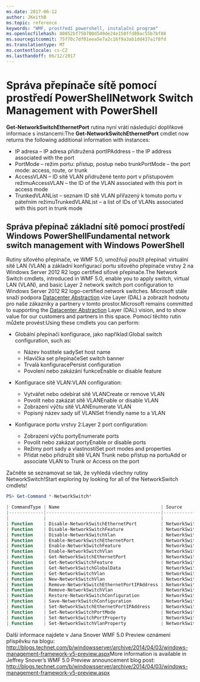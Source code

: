 ```yaml
---
ms.date: 2017-06-12
author: JKeithB
ms.topic: reference
keywords: "WMF, prostředí powershell, instalační program"
ms.openlocfilehash: 80852bf750700d549de24e150ffd89ac55b7bf88
ms.sourcegitcommit: 75f70c7df01eea5e7a2c16f9a3ab1dd437a1f8fd
ms.translationtype: MT
ms.contentlocale: cs-CZ
ms.lasthandoff: 06/12/2017
---
```

# <a name="network-switch-management-with-powershell"></a><span data-ttu-id="62667-102">Správa přepínače sítě pomocí prostředí PowerShell</span><span class="sxs-lookup"><span data-stu-id="62667-102">Network Switch Management with PowerShell</span></span>

<span data-ttu-id="62667-103">**Get-NetworkSwitchEthernetPort** rutina nyní vrátí následující doplňkové informace s instancemi:</span><span class="sxs-lookup"><span data-stu-id="62667-103">The **Get-NetworkSwitchEthernetPort** cmdlet now returns the following additional information with instances:</span></span>

- <span data-ttu-id="62667-104">IP adresa – IP adresa přidružená port</span><span class="sxs-lookup"><span data-stu-id="62667-104">IPAddress – the IP address associated with the port</span></span>
- <span data-ttu-id="62667-105">PortMode – režim portu: přístup, postup nebo trunk</span><span class="sxs-lookup"><span data-stu-id="62667-105">PortMode – the port mode: access, route, or trunk</span></span>
- <span data-ttu-id="62667-106">AccessVLAN – ID sítě VLAN přidružené tento port v přístupovém režimu</span><span class="sxs-lookup"><span data-stu-id="62667-106">AccessVLAN – the ID of the VLAN associated with this port in access mode</span></span>
- <span data-ttu-id="62667-107">TrunkedVLANList – seznam ID sítě VLAN přiřazený k tomuto portu v páteřním režimu</span><span class="sxs-lookup"><span data-stu-id="62667-107">TrunkedVLANList – a list of IDs of VLANs associated with this port in trunk mode</span></span>

## <a name="fundamental-network-switch-management-with-windows-powershell"></a><span data-ttu-id="62667-108">Správa přepínač základní sítě pomocí prostředí Windows PowerShell</span><span class="sxs-lookup"><span data-stu-id="62667-108">Fundamental network switch management with Windows PowerShell</span></span>

<span data-ttu-id="62667-109">Rutiny síťového přepínače, ve WMF 5.0, umožňují použít přepínač virtuální sítě LAN (VLAN) a základní konfigurací portu síťového přepínače vrstvy 2 na Windows Server 2012 R2 logo certified síťové přepínače.</span><span class="sxs-lookup"><span data-stu-id="62667-109">The Network Switch cmdlets, introduced in WMF 5.0, enable you to apply switch, virtual LAN (VLAN), and basic Layer 2 network switch port configuration to Windows Server 2012 R2 logo-certified network switches.</span></span> <span data-ttu-id="62667-110">Microsoft stále snaží podpora [Datacenter Abstraction](http://technet.microsoft.com/en-us/cloud/dal.aspx) vize Layer (DAL) a zobrazit hodnotu pro naše zákazníky a partnery v tomto prostor.</span><span class="sxs-lookup"><span data-stu-id="62667-110">Microsoft remains committed to supporting the [Datacenter Abstraction](http://technet.microsoft.com/en-us/cloud/dal.aspx) Layer (DAL) vision, and to show value for our customers and partners in this space.</span></span> <span data-ttu-id="62667-111">Pomocí těchto rutin můžete provést:</span><span class="sxs-lookup"><span data-stu-id="62667-111">Using these cmdlets you can perform:</span></span>

- <span data-ttu-id="62667-112">Globální přepínači konfigurace, jako například:</span><span class="sxs-lookup"><span data-stu-id="62667-112">Global switch configuration, such as:</span></span>
    - <span data-ttu-id="62667-113">Název hostitele sady</span><span class="sxs-lookup"><span data-stu-id="62667-113">Set host name</span></span>
    - <span data-ttu-id="62667-114">Hlavička set přepínače</span><span class="sxs-lookup"><span data-stu-id="62667-114">Set switch banner</span></span>
    - <span data-ttu-id="62667-115">Trvalá konfigurace</span><span class="sxs-lookup"><span data-stu-id="62667-115">Persist configuration</span></span>
    - <span data-ttu-id="62667-116">Povolení nebo zakázání funkce</span><span class="sxs-lookup"><span data-stu-id="62667-116">Enable or disable feature</span></span>

- <span data-ttu-id="62667-117">Konfigurace sítě VLAN:</span><span class="sxs-lookup"><span data-stu-id="62667-117">VLAN configuration:</span></span>
    - <span data-ttu-id="62667-118">Vytvářet nebo odebírat sítě VLAN</span><span class="sxs-lookup"><span data-stu-id="62667-118">Create or remove VLAN</span></span>
    - <span data-ttu-id="62667-119">Povolit nebo zakázat sítě VLAN</span><span class="sxs-lookup"><span data-stu-id="62667-119">Enable or disable VLAN</span></span>
    - <span data-ttu-id="62667-120">Zobrazení výčtu sítě VLAN</span><span class="sxs-lookup"><span data-stu-id="62667-120">Enumerate VLAN</span></span>
    - <span data-ttu-id="62667-121">Popisný název sady síť VLAN</span><span class="sxs-lookup"><span data-stu-id="62667-121">Set friendly name to a VLAN</span></span>

- <span data-ttu-id="62667-122">Konfigurace portu vrstvy 2:</span><span class="sxs-lookup"><span data-stu-id="62667-122">Layer 2 port configuration:</span></span>
    - <span data-ttu-id="62667-123">Zobrazení výčtu porty</span><span class="sxs-lookup"><span data-stu-id="62667-123">Enumerate ports</span></span>
    - <span data-ttu-id="62667-124">Povolit nebo zakázat porty</span><span class="sxs-lookup"><span data-stu-id="62667-124">Enable or disable ports</span></span>
    - <span data-ttu-id="62667-125">Režimy port sady a vlastnosti</span><span class="sxs-lookup"><span data-stu-id="62667-125">Set port modes and properties</span></span>
    - <span data-ttu-id="62667-126">Přidat nebo přidružit sítě VLAN Trunk nebo přístup na portu</span><span class="sxs-lookup"><span data-stu-id="62667-126">Add or associate VLAN to Trunk or Access on the port</span></span>

<span data-ttu-id="62667-127">Začněte se seznamovat se tak, že vyhledá všechny rutiny NetworkSwitch!</span><span class="sxs-lookup"><span data-stu-id="62667-127">Start exploring by looking for all of the NetworkSwitch cmdlets!</span></span>

```powershell
PS> Get-Command *-NetworkSwitch*

| CommandType | Name                                      | Source        |
|-------------|-------------------------------------------|---------------|
|             |                                           |               |
| Function    | Disable-NetworkSwitchEthernetPort         | NetworkSwitch |
| Function    | Disable-NetworkSwitchFeature              | NetworkSwitch |
| Function    | Disable-NetworkSwitchVlan                 | NetworkSwitch |
| Function    | Enable-NetworkSwitchEthernetPort          | NetworkSwitch |
| Function    | Enable-NetworkSwitchFeature               | NetworkSwitch |
| Function    | Enable-NetworkSwitchVlan                  | NetworkSwitch |
| Function    | Get-NetworkSwitchEthernetPort             | NetworkSwitch |
| Function    | Get-NetworkSwitchFeature                  | NetworkSwitch |
| Function    | Get-NetworkSwitchGlobalData               | NetworkSwitch |
| Function    | Get-NetworkSwitchVlan                     | NetworkSwitch |
| Function    | New-NetworkSwitchVlan                     | NetworkSwitch |
| Function    | Remove-NetworkSwitchEthernetPortIPAddress | NetworkSwitch |
| Function    | Remove-NetworkSwitchVlan                  | NetworkSwitch |
| Function    | Restore-NetworkSwitchConfiguration        | NetworkSwitch |
| Function    | Save-NetworkSwitchConfiguration           | NetworkSwitch |
| Function    | Set-NetworkSwitchEthernetPortIPAddress    | NetworkSwitch |
| Function    | Set-NetworkSwitchPortMode                 | NetworkSwitch |
| Function    | Set-NetworkSwitchPortProperty             | NetworkSwitch |
| Function    | Set-NetworkSwitchVlanProperty             | NetworkSwitch |
```

<span data-ttu-id="62667-128">Další informace najdete v Jana Snover WMF 5.0 Preview oznámení příspěvku na blogu: <http://blogs.technet.com/b/windowsserver/archive/2014/04/03/windows-management-framework-v5-preview.aspx></span><span class="sxs-lookup"><span data-stu-id="62667-128">More information is available in Jeffrey Snover’s WMF 5.0 Preview announcement blog post: <http://blogs.technet.com/b/windowsserver/archive/2014/04/03/windows-management-framework-v5-preview.aspx></span></span>

